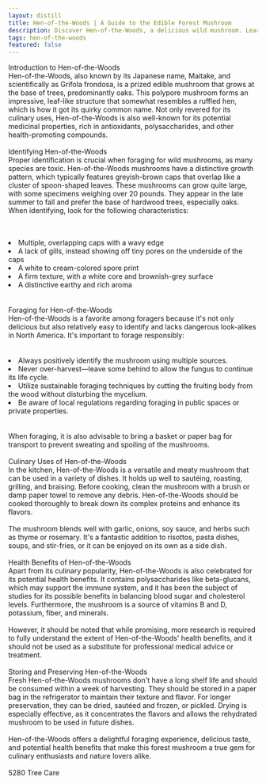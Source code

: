```yaml
---
layout: distill
title: Hen-of-the-Woods | A Guide to the Edible Forest Mushroom
description: Discover Hen-of-the-Woods, a delicious wild mushroom. Learn to identify, harvest, and cook this forest delicacy safely.
tags: hen-of-the-woods
featured: false
---
```


Introduction to Hen-of-the-Woods<br />Hen-of-the-Woods, also known by its Japanese name, Maitake, and scientifically as Grifola frondosa, is a prized edible mushroom that grows at the base of trees, predominantly oaks. This polypore mushroom forms an impressive, leaf-like structure that somewhat resembles a ruffled hen, which is how it got its quirky common name. Not only revered for its culinary uses, Hen-of-the-Woods is also well-known for its potential medicinal properties, rich in antioxidants, polysaccharides, and other health-promoting compounds.<br /><br />Identifying Hen-of-the-Woods<br />Proper identification is crucial when foraging for wild mushrooms, as many species are toxic. Hen-of-the-Woods mushrooms have a distinctive growth pattern, which typically features greyish-brown caps that overlap like a cluster of spoon-shaped leaves. These mushrooms can grow quite large, with some specimens weighing over 20 pounds. They appear in the late summer to fall and prefer the base of hardwood trees, especially oaks. When identifying, look for the following characteristics:<br /><br /><br /><li>Multiple, overlapping caps with a wavy edge</li><li>A lack of gills, instead showing off tiny pores on the underside of the caps</li><li>A white to cream-colored spore print</li><li>A firm texture, with a white core and brownish-grey surface</li><li>A distinctive earthy and rich aroma</li><br /><br />Foraging for Hen-of-the-Woods<br />Hen-of-the-Woods is a favorite among foragers because it's not only delicious but also relatively easy to identify and lacks dangerous look-alikes in North America. It's important to forage responsibly:<br /><br /><br /><li>Always positively identify the mushroom using multiple sources.</li><li>Never over-harvest—leave some behind to allow the fungus to continue its life cycle.</li><li>Utilize sustainable foraging techniques by cutting the fruiting body from the wood without disturbing the mycelium.</li><li>Be aware of local regulations regarding foraging in public spaces or private properties.</li><br /><br />When foraging, it is also advisable to bring a basket or paper bag for transport to prevent sweating and spoiling of the mushrooms.<br /><br />Culinary Uses of Hen-of-the-Woods<br />In the kitchen, Hen-of-the-Woods is a versatile and meaty mushroom that can be used in a variety of dishes. It holds up well to sautéing, roasting, grilling, and braising. Before cooking, clean the mushroom with a brush or damp paper towel to remove any debris. Hen-of-the-Woods should be cooked thoroughly to break down its complex proteins and enhance its flavors.<br /><br />The mushroom blends well with garlic, onions, soy sauce, and herbs such as thyme or rosemary. It's a fantastic addition to risottos, pasta dishes, soups, and stir-fries, or it can be enjoyed on its own as a side dish.<br /><br />Health Benefits of Hen-of-the-Woods<br />Apart from its culinary popularity, Hen-of-the-Woods is also celebrated for its potential health benefits. It contains polysaccharides like beta-glucans, which may support the immune system, and it has been the subject of studies for its possible benefits in balancing blood sugar and cholesterol levels. Furthermore, the mushroom is a source of vitamins B and D, potassium, fiber, and minerals.<br /><br />However, it should be noted that while promising, more research is required to fully understand the extent of Hen-of-the-Woods' health benefits, and it should not be used as a substitute for professional medical advice or treatment.<br /><br />Storing and Preserving Hen-of-the-Woods<br />Fresh Hen-of-the-Woods mushrooms don't have a long shelf life and should be consumed within a week of harvesting. They should be stored in a paper bag in the refrigerator to maintain their texture and flavor. For longer preservation, they can be dried, sautéed and frozen, or pickled. Drying is especially effective, as it concentrates the flavors and allows the rehydrated mushroom to be used in future dishes.<br /><br />Hen-of-the-Woods offers a delightful foraging experience, delicious taste, and potential health benefits that make this forest mushroom a true gem for culinary enthusiasts and nature lovers alike.<br /><br />5280 Tree Care
